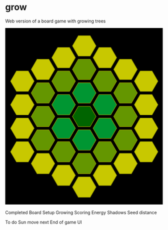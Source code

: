 # grow
Web version of a board game with growing trees

![GitHub Logo](/grow.png)

Completed
Board Setup
Growing
Scoring
Energy
Shadows
Seed distance

To do
Sun move next
End of game
UI
